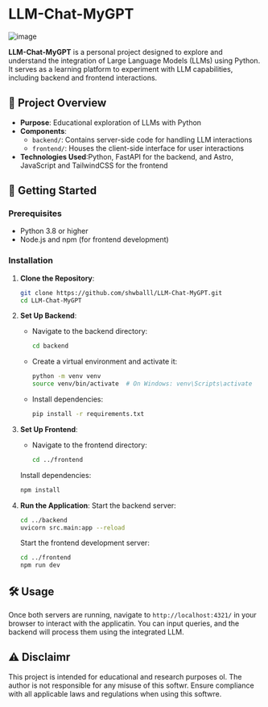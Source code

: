 # LLM-Chat-MyGPT
![image](https://github.com/user-attachments/assets/83a26bad-d65b-4b37-bcf7-76fefacf5c68)

**LLM-Chat-MyGPT** is a personal project designed to explore and understand the integration of Large Language Models (LLMs) using Python. It serves as a learning platform to experiment with LLM capabilities, including backend and frontend interactions.

## 🧠 Project Overview

- **Purpose**: Educational exploration of LLMs with Python
- **Components**:
  - `backend/`: Contains server-side code for handling LLM interactions
  - `frontend/`: Houses the client-side interface for user interactions
- **Technologies Used**:Python, FastAPI for the backend, and Astro, JavaScript and TailwindCSS for the frontend

## 🚀 Getting Started

### Prerequisites

- Python 3.8 or higher
- Node.js and npm (for frontend development)

### Installation

1. **Clone the Repository**:
   ```bash
   git clone https://github.com/shwballl/LLM-Chat-MyGPT.git
   cd LLM-Chat-MyGPT
   ```


2. **Set Up Backend**:
   - Navigate to the backend directory:
     ```bash
     cd backend
     ```
   - Create a virtual environment and activate it:
     ```bash
     python -m venv venv
     source venv/bin/activate  # On Windows: venv\Scripts\activate
     ```
   - Install dependencies:
     ```bash
     pip install -r requirements.txt
     ```

3. **Set Up Frontend**:
   - Navigate to the frontend directory:
     ```bash
     cd ../frontend
     ```
    Install dependencies:
     ```bash
     npm install
     ```

4. **Run the Application**:
    Start the backend server:
     ```bash
     cd ../backend
     uvicorn src.main:app --reload
     ```
    Start the frontend development server:
     ```bash
     cd ../frontend
     npm run dev
     ```

## 🛠️ Usage

Once both servers are running, navigate to `http://localhost:4321/` in your browser to interact with the applicatin. You can input queries, and the backend will process them using the integrated LLM.

## ⚠️ Disclaimr

This project is intended for educational and research purposes ol. The author is not responsible for any misuse of this softwr. Ensure compliance with all applicable laws and regulations when using this softwre.
